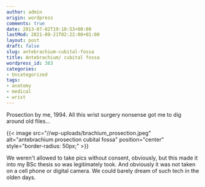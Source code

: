 ```yaml
---
author: admin
origin: wordpress
comments: true
date: 2013-07-02T19:10:53+00:00
lastMod: 2021-09-21T02:22:00+01:00
layout: post
draft: false
slug: antebrachium-cubital-fossa
title: Antebrachium/ cubital fossa
wordpress_id: 363
categories:
- Uncategorized
tags:
- anatomy
- medical
- wrist
---
```


Prosection by me, 1994. All this wrist surgery nonsense got me to dig around old files...

{{< image src="//wp-uploads/brachium_prosection.jpeg" alt="antebrachium prosection cubital fossa" position="center" style="border-radius: 50px;" >}}

We weren't allowed to take pics without consent, obviously, but this made it into my BSc thesis so was legitimately took. And obviously it was not taken on a cell phone or digital camera. We could barely dream of such tech in the olden days.
